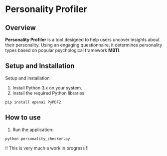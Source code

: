 # Personality Profiler
## Overview
**Personality Profiler** is a tool designed to help users uncover insights about their personality. Using an engaging questionnaire, it determines personality types based on popular psychological framework **MBTI**.

## Setup and Installation
Setup and Installation
1. Install Python 3.x on your system.
2. Install the required Python libraries:
```
pip install openai PyPDF2
```

## How to use
1. Run the application:
```
python personality_checker.py
```

!! This is very much a work in progress !!
